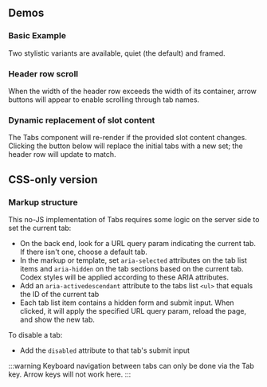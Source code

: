 <script setup>
import { ref, onMounted } from 'vue';
import BasicTabs from '@/../component-demos/tabs/examples/BasicTabs.vue';
import ManyTabs from '@/../component-demos/tabs/examples/ManyTabs.vue';
import DynamicallyGeneratedTabs from '@/../component-demos/tabs/examples/DynamicallyGeneratedTabs.vue';

const controlsConfig = [
	{
		name: 'framed',
		type: 'boolean'
	}
];

const url = ref( null );
const currentCssTabId = ref( '' );

onMounted( () => {
	url.value = new URL( window.location.href );
	url.value.hash = 'css-only-version';
	const searchParams = new URLSearchParams( window.location.search );
	currentCssTabId.value = searchParams.get( 'tab' ) || 'form-tabs-1';
} );
</script>

## Demos
### Basic Example

Two stylistic variants are available, quiet (the default) and framed.

<cdx-demo-wrapper :controls-config="controlsConfig">
<template v-slot:demo="{ propValues }">
<basic-tabs v-bind="propValues" />
</template>

<template v-slot:code>

<<< @/../component-demos/tabs/examples/BasicTabs.vue

</template>
</cdx-demo-wrapper>

### Header row scroll

When the width of the header row exceeds the width of its container, arrow buttons will appear to
enable scrolling through tab names.

<cdx-demo-wrapper :controls-config="controlsConfig">
<template v-slot:demo="{ propValues }">
<many-tabs v-bind="propValues" />
</template>

<template v-slot:code>

<<< @/../component-demos/tabs/examples/ManyTabs.vue

</template>
</cdx-demo-wrapper>

### Dynamic replacement of slot content

The Tabs component will re-render if the provided slot content changes.
Clicking the button below will replace the initial tabs with a new set;
the header row will update to match.

<cdx-demo-wrapper>
<template v-slot:demo="{ propValues }">
<dynamically-generated-tabs v-bind="propValues" />
</template>

<template v-slot:code>

<<< @/../component-demos/tabs/examples/DynamicallyGeneratedTabs.vue

</template>
</cdx-demo-wrapper>

## CSS-only version

### Markup structure

This no-JS implementation of Tabs requires some logic on the server side to set the current tab:
- On the back end, look for a URL query param indicating the current tab. If there isn't one, choose
  a default tab.
- In the markup or template, set `aria-selected` attributes on the tab list items and `aria-hidden`
  on the tab sections based on the current tab. Codex styles will be applied according to these
  ARIA attributes.
- Add an `aria-activedescendant` attribute to the tabs list `<ul>` that equals the ID of the
  current tab
- Each tab list item contains a hidden form and submit input. When clicked, it will apply the
  specified URL query param, reload the page, and show the new tab.

To disable a tab:
- Add the `disabled` attribute to that tab's submit input

:::warning
Keyboard navigation between tabs can only be done via the Tab key. Arrow keys will not work here.
:::

<cdx-demo-wrapper>
<template v-slot:demo>
	<!-- Wrapper div. -->
	<div class="cdx-tabs">
		<!-- Header with tab list. -->
		<div class="cdx-tabs__header">
			<!-- List of tabs. -->
			<ul class="cdx-tabs__list" role="tablist" :aria-activedescendant="currentCssTabId">
				<!-- Tab list item. -->
				<li id="form-tabs-1-label" class="cdx-tabs__list__item">
					<!-- Form with a hidden input. When the tab is clicked, the input will submit
					the form and add the tab name as a URL query param. -->
					<form method="get" :action="url">
						<!-- Submit input, which will be visually hidden via CSS. -->
						<input id="form-tabs-1-input" class="cdx-tabs__submit" type="submit" name="tab" value="form-tabs-1">
						<!-- Label with tab name. -->
						<label for="form-tabs-1-input" role="tab" :aria-selected="currentCssTabId === 'form-tabs-1'">
							Tab 1
						</label>
					</form>
				</li>
				<li id="form-tabs-2-label" class="cdx-tabs__list__item" role="tab">
					<form method="get" :action="url">
						<input id="form-tabs-2-input" class="cdx-tabs__submit" type="submit" name="tab" value="form-tabs-2">
						<label for="form-tabs-2-input" role="tab" :aria-selected="currentCssTabId === 'form-tabs-2'">
							Tab 2
						</label>
					</form>
				</li>
				<!-- Disabled tab's list item has the `cdx-tabs__list__item--disabled` class. -->
				<li id="form-tabs-3-label" class="cdx-tabs__list__item" role="tab">
					<form method="get" :action="url">
						<!-- `disabled` attribute means this tab cannot be selected. -->
						<input id="form-tabs-3-input" class="cdx-tabs__submit" type="submit" name="tab" value="form-tabs-3" disabled>
						<label for="form-tabs-3-input" role="tab" :aria-selected="currentCssTabId === 'form-tabs-3'" :aria-disabled="true">
							Tab 3
						</label>
					</form>
				</li>
			</ul>
		</div>
		<!-- Tabs. -->
		<div class="cdx-tabs__content">
			<!-- <section> element for each tab, with any content inside. -->
			<section id="form-tabs-1" :aria-hidden="currentCssTabId !== 'form-tabs-1'" aria-labelledby="form-tabs-1-label" class="cdx-tab" role="tabpanel" tabindex="-1">
				Tab 1 content
			</section>
			<section id="form-tabs-2" :aria-hidden="currentCssTabId !== 'form-tabs-2'" aria-labelledby="form-tabs-2-label" class="cdx-tab" role="tabpanel" tabindex="-1">
				Tab 2 content
			</section>
			<section id="form-tabs-3" :aria-hidden="currentCssTabId !== 'form-tabs-3'" aria-labelledby="form-tabs-3-label" class="cdx-tab" role="tabpanel" tabindex="-1">
				Tab 3 content
			</section>
		</div>
	</div>
</template>
<template v-slot:code>

```html
<!-- Wrapper div. -->
<div class="cdx-tabs">
	<!-- Header with tab list. -->
	<div class="cdx-tabs__header">
		<!-- List of tabs. -->
		<ul class="cdx-tabs__list" role="tablist" :aria-activedescendant="currentCssTabId">
			<!-- Tab list item. -->
			<li id="form-tabs-1-label" class="cdx-tabs__list__item">
				<!-- Form with a hidden input. When the tab is clicked, the input will submit
				the form and add the tab name as a URL query param. -->
				<form method="get" :action="url">
					<!-- Submit input, which will be visually hidden via CSS. -->
					<input id="form-tabs-1-input" class="cdx-tabs__submit" type="submit" name="tab" value="form-tabs-1">
					<!-- Label with tab name. -->
					<label for="form-tabs-1-input" role="tab" :aria-selected="currentCssTabId === 'form-tabs-1'">
						Tab 1
					</label>
				</form>
			</li>
			<li id="form-tabs-2-label" class="cdx-tabs__list__item" role="tab">
				<form method="get" :action="url">
					<input id="form-tabs-2-input" class="cdx-tabs__submit" type="submit" name="tab" value="form-tabs-2">
					<label for="form-tabs-2-input" role="tab" :aria-selected="currentCssTabId === 'form-tabs-2'">
						Tab 2
					</label>
				</form>
			</li>
			<!-- Disabled tab's list item has the `cdx-tabs__list__item--disabled` class. -->
			<li id="form-tabs-3-label" class="cdx-tabs__list__item cdx-tabs__list__item--disabled" role="tab">
				<form method="get" :action="url">
					<!-- `disabled` attribute means this tab cannot be selected. -->
					<input id="form-tabs-3-input" class="cdx-tabs__submit" type="submit" name="tab" value="form-tabs-3" disabled>
					<label for="form-tabs-3-input" role="tab" :aria-selected="currentCssTabId === 'form-tabs-3'">
						Tab 3
					</label>
				</form>
			</li>
		</ul>
	</div>
	<!-- Tabs. -->
	<div class="cdx-tabs__content">
		<!-- <section> element for each tab, with any content inside. -->
		<section id="form-tabs-1" :aria-hidden="currentCssTabId !== 'form-tabs-1'" aria-labelledby="form-tabs-1-label" class="cdx-tab" role="tabpanel" tabindex="-1">
			Tab 1 content
		</section>
		<section id="form-tabs-2" :aria-hidden="currentCssTabId !== 'form-tabs-2'" aria-labelledby="form-tabs-2-label" class="cdx-tab" role="tabpanel" tabindex="-1">
			Tab 2 content
		</section>
		<section id="form-tabs-3" :aria-hidden="currentCssTabId !== 'form-tabs-3'" aria-labelledby="form-tabs-3-label" class="cdx-tab" role="tabpanel" tabindex="-1">
			Tab 3 content
		</section>
	</div>
</div>
```

```js
// Note: we're doing this in our client-side JS, but it should be done on the
// back-end.
import { onMounted } from 'vue';
const url = ref( '' );
const currentCssTabId = ref( '' );
onMounted( () => {
	// Grab the page URL so it can be used in the CSS-only Tabs markup.
	url.value = window.location.href;
	// Look for a URL query param called 'tab'. If it doesn't exist, default to
	// the first tab. The currentCssTabId will be used in the CSS-only Tabs
	// markup to highlight the active tab and display the proper tab content.
	const searchParams = new URLSearchParams( window.location.search );
	currentCssTabId.value = searchParams.get( 'tab' ) || 'form-tabs-1';
} );
```

</template>
</cdx-demo-wrapper>

<style lang="less" scoped>
@import ( reference ) '@wikimedia/codex-design-tokens/theme-wikimedia-ui.less';

// Override VitePress styles.
// TODO: remove this once T296106 is complete.
.cdx-demo-wrapper {
	:deep( li + li ) {
		margin-top: 0;
	}

	:deep( h2 ) {
		margin: 0 0 @spacing-150;
		border-top: 0;
		border-bottom: 1px solid #c8ccd1;
		padding-bottom: @spacing-25;
	}

	:deep( h3 ) {
		margin-top: 0;
	}
}
</style>
